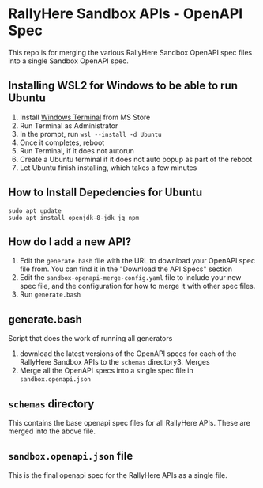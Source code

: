 # RallyHere Sandbox APIs - OpenAPI Spec

This repo is for merging the various RallyHere Sandbox OpenAPI spec files into a single Sandbox OpenAPI spec.

## Installing WSL2 for Windows to be able to run Ubuntu
1. Install [Windows Terminal](https://apps.microsoft.com/store/detail/windows-terminal/9N0DX20HK701?hl=en-us&gl=us&rtc=1) from MS Store
2. Run Terminal as Administrator
3. In the prompt, run `wsl --install -d Ubuntu`
4. Once it completes, reboot
5. Run Terminal, if it does not autorun
6. Create a Ubuntu terminal if it does not auto popup as part of the reboot
7. Let Ubuntu finish installing, which takes a few minutes

## How to Install Depedencies for Ubuntu
```
sudo apt update
sudo apt install openjdk-8-jdk jq npm
```

## How do I add a new API?
1. Edit the `generate.bash` file with the URL to download your OpenAPI spec file from.  You can find it in the "Download the API Specs" section
2. Edit the `sandbox-openapi-merge-config.yaml` file to include your new spec file, and the configuration for how to merge it with other spec files.
3. Run `generate.bash`

## generate.bash

Script that does the work of running all generators
1. download the latest versions of the OpenAPI specs for each of the RallyHere Sandbox APIs to the `schemas` directory3. Merges
2. Merge all the OpenAPI specs into a single spec file in `sandbox.openapi.json`

## `schemas` directory

This contains the base openapi spec files for all RallyHere APIs.  These are merged into the above file.

## `sandbox.openapi.json` file

This is the final openapi spec for the RallyHere APIs as a single file.

